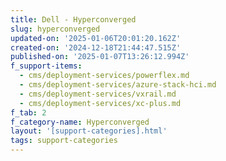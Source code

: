 ```yaml
---
title: Dell - Hyperconverged
slug: hyperconverged
updated-on: '2025-01-06T20:01:20.162Z'
created-on: '2024-12-18T21:44:47.515Z'
published-on: '2025-01-07T13:26:12.994Z'
f_support-items:
  - cms/deployment-services/powerflex.md
  - cms/deployment-services/azure-stack-hci.md
  - cms/deployment-services/vxrail.md
  - cms/deployment-services/xc-plus.md
f_tab: 2
f_category-name: Hyperconverged
layout: '[support-categories].html'
tags: support-categories
---
```



